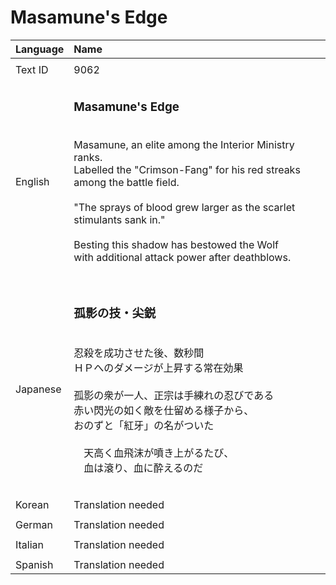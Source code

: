 # Masamune's Edge

| Language | Name |
| :------- | :---------- |
| | |
| Text ID | 9062 |
| | |
| English | <h3>**Masamune's Edge**</h3><br>Masamune, an elite among the Interior Ministry ranks.<br>Labelled the "Crimson-Fang" for his red streaks among the battle field. <br><br>"The sprays of blood grew larger as the scarlet stimulants sank in."<br><br>Besting this shadow has bestowed the Wolf<br>with additional attack power after deathblows.<h3> |
| | |
| Japanese | <h3>**孤影の技・尖鋭**</h3><br>忍殺を成功させた後、数秒間<br>ＨＰへのダメージが上昇する常在効果<br><br>孤影の衆が一人、正宗は手練れの忍びである<br>赤い閃光の如く敵を仕留める様子から、<br>おのずと「紅牙」の名がついた<br><br>　天高く血飛沫が噴き上がるたび、<br>　血は滾り、血に酔えるのだ<h3> |
| | |
| Korean | Translation needed |
| | |
| German | Translation needed |
| | |
| Italian | Translation needed |
| | |
| Spanish | Translation needed |
